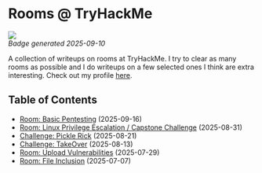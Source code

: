 # Rooms @ TryHackMe

<a href="https://tryhackme.com/p/maxnordstrom"><img src="https://tryhackme-badges.s3.amazonaws.com/maxnordstrom.png"></a>  
*Badge generated 2025-09-10*

A collection of writeups on rooms at TryHackMe. I try to clear as many rooms as possible and I do writeups on a few selected ones I think are extra interesting. Check out my profile [here](https://tryhackme.com/p/maxnordstrom).

## Table of Contents

- [Room: Basic Pentesting](basic_pentesting) (2025-09-16)
- [Room: Linux Privilege Escalation / Capstone Challenge](capstone_challenge) (2025-08-31)
- [Challenge: Pickle Rick](pickle_rick) (2025-08-21)
- [Challenge: TakeOver](takeover) (2025-08-13)
- [Room: Upload Vulnerabilities](upload_vulnerabilities) (2025-07-29)
- [Room: File Inclusion](file_inclusion) (2025-07-07)
